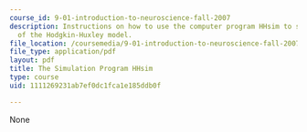 ```yaml
---
course_id: 9-01-introduction-to-neuroscience-fall-2007
description: Instructions on how to use the computer program HHsim to simulate a variant
  of the Hodgkin-Huxley model.
file_location: /coursemedia/9-01-introduction-to-neuroscience-fall-2007/1111269231ab7ef0dc1fca1e185ddb0f_pset1_hhsim.pdf
file_type: application/pdf
layout: pdf
title: The Simulation Program HHsim
type: course
uid: 1111269231ab7ef0dc1fca1e185ddb0f

---
```

None